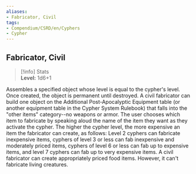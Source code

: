 ```yaml
---
aliases:
- Fabricator, Civil
tags:
- Compendium/CSRD/en/Cyphers
- Cypher
---
```


  
## Fabricator, Civil  
>[!info] Stats  
> **Level:** 1d6+1
  
Assembles a specified object whose level is equal to the cypher's level. Once created, the object is permanent until destroyed. A civil fabricator can build one object on the Additional Post-Apocalyptic Equipment table (or another equipment table in the Cypher System Rulebook) that falls into the "other items" category--no weapons or armor. The user chooses which item to fabricate by speaking aloud the name of the item they want as they activate the cypher. The higher the cypher level, the more expensive an item the fabricator can create, as follows: Level 2 cyphers can fabricate inexpensive items, cyphers of level 3 or less can fab inexpensive and moderately priced items, cyphers of level 6 or less can fab up to expensive items, and level 7 cyphers can fab up to very expensive items. A civil fabricator can create appropriately priced food items. However, it can't fabricate living creatures.
